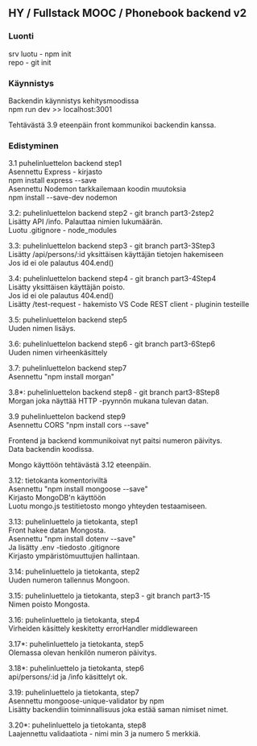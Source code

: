 


## HY / Fullstack MOOC / Phonebook backend v2

### Luonti  

srv luotu - npm init  
repo - git init  

### Käynnistys  
Backendin käynnistys kehitysmoodissa  
npm run dev >> localhost:3001  

Tehtävästä 3.9 eteenpäin front kommunikoi backendin kanssa.


### Edistyminen

3.1 puhelinluettelon backend step1  
Asennettu Express - kirjasto  
npm install express --save  
Asennettu Nodemon tarkkailemaan koodin muutoksia  
npm install --save-dev nodemon  

3.2: puhelinluettelon backend step2  - git branch part3-2step2  
Lisätty API /info. Palauttaa nimien lukumäärän.  
Luotu .gitignore - node_modules  

3.3: puhelinluettelon backend step3 - git branch part3-3Step3  
Lisätty /api/persons/:id yksittäisen käyttäjän tietojen hakemiseen  
Jos id ei ole palautus 404.end()  

3.4: puhelinluettelon backend step4 - git branch part3-4Step4  
Lisätty yksittäisen käyttäjän poisto.  
Jos id ei ole palautus 404.end()  
Lisätty /test-request - hakemisto VS Code REST client - pluginin testeille  

3.5: puhelinluettelon backend step5  
Uuden nimen lisäys.  

3.6: puhelinluettelon backend step6 - git branch part3-6Step6  
Uuden nimen virheenkäsittely  

3.7: puhelinluettelon backend step7  
Asennettu "npm install morgan"  

3.8*: puhelinluettelon backend step8  - git branch part3-8Step8  
Morgan joka näyttää HTTP -pyynnön mukana tulevan datan.  

3.9 puhelinluettelon backend step9  
Asennettu CORS "npm install cors --save"  

Frontend ja backend kommunikoivat nyt paitsi numeron päivitys.  
Data backendin koodissa.  

Mongo käyttöön tehtävästä 3.12 eteenpäin.  

3.12: tietokanta komentoriviltä  
Asennettu "npm install mongoose --save"  
Kirjasto MongoDB'n käyttöön  
Luotu mongo.js testitietosto mongo yhteyden testaamiseen.  

3.13: puhelinluettelo ja tietokanta, step1  
Front hakee datan Mongosta.  
Asennettu "npm install dotenv --save"  
Ja lisätty .env -tiedosto .gitignore  
Kirjasto ympäristömuuttujien hallintaan.  
 
3.14: puhelinluettelo ja tietokanta, step2  
Uuden numeron tallennus Mongoon.  

3.15: puhelinluettelo ja tietokanta, step3 - git branch part3-15  
Nimen poisto Mongosta.  

3.16: puhelinluettelo ja tietokanta, step4  
Virheiden käsittely keskitetty errorHandler middlewareen  

3.17*: puhelinluettelo ja tietokanta, step5  
Olemassa olevan henkilön numeron päivitys.  

3.18*: puhelinluettelo ja tietokanta, step6  
api/persons/:id ja /info käsittelyt ok.  

3.19: puhelinluettelo ja tietokanta, step7  
Asennettu mongoose-unique-validator by npm  
Lisätty backendiin toiminnallisuus joka estää saman nimiset nimet.  

3.20*: puhelinluettelo ja tietokanta, step8  
Laajennettu validaatiota - nimi min 3 ja numero 5 merkkiä.  






